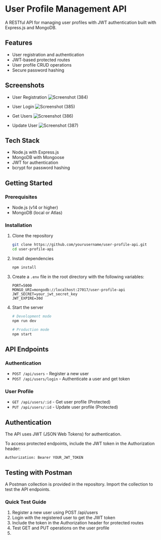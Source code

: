 # User Profile Management API

A RESTful API for managing user profiles with JWT authentication built with Express.js and MongoDB.

## Features

- User registration and authentication
- JWT-based protected routes
- User profile CRUD operations
- Secure password hashing

## Screenshots
- User Registration
![Screenshot (384)](https://github.com/user-attachments/assets/11b086f2-b70d-478d-9a63-ba4ff1a6f9df)

- User Login
![Screenshot (385)](https://github.com/user-attachments/assets/3bb7976c-345b-4662-b888-10c45d0dc22f)

- Get Users
![Screenshot (386)](https://github.com/user-attachments/assets/3efd8cd8-0451-4755-b990-f230226395d2)

- Update User
![Screenshot (387)](https://github.com/user-attachments/assets/97499fec-0d17-44d1-a193-f87fbb39ca77)

## Tech Stack

- Node.js with Express.js
- MongoDB with Mongoose
- JWT for authentication
- bcrypt for password hashing

## Getting Started

### Prerequisites

- Node.js (v14 or higher)
- MongoDB (local or Atlas)

### Installation

1. Clone the repository
   ```bash
   git clone https://github.com/yourusername/user-profile-api.git
   cd user-profile-api
   ```

2. Install dependencies
   ```bash
   npm install
   ```

3. Create a `.env` file in the root directory with the following variables:
   ```
   PORT=5000
   MONGO_URI=mongodb://localhost:27017/user-profile-api
   JWT_SECRET=your_jwt_secret_key
   JWT_EXPIRE=30d
   ```

4. Start the server
   ```bash
   # Development mode
   npm run dev
   
   # Production mode
   npm start
   ```

## API Endpoints

### Authentication

- `POST /api/users` - Register a new user
- `POST /api/users/login` - Authenticate a user and get token

### User Profile

- `GET /api/users/:id` - Get user profile (Protected)
- `PUT /api/users/:id` - Update user profile (Protected)

## Authentication

The API uses JWT (JSON Web Tokens) for authentication. 

To access protected endpoints, include the JWT token in the Authorization header:
```
Authorization: Bearer YOUR_JWT_TOKEN
```

## Testing with Postman

A Postman collection is provided in the repository. Import the collection to test the API endpoints.

### Quick Test Guide

1. Register a new user using POST /api/users
2. Login with the registered user to get the JWT token
3. Include the token in the Authorization header for protected routes
4. Test GET and PUT operations on the user profile
5. 
